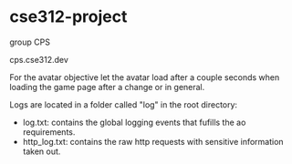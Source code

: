 # cse312-project
group CPS

cps.cse312.dev

For the avatar objective let the avatar load after a couple seconds when loading the game page after a change or in general.

Logs are located in a folder called "log" in the root directory:
- log.txt: contains the global logging events that fufills the ao requirements.
- http_log.txt: contains the raw http requests with sensitive information taken out.
